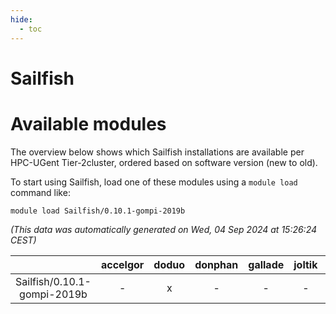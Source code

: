 ```yaml
---
hide:
  - toc
---
```


Sailfish
========

# Available modules


The overview below shows which Sailfish installations are available per HPC-UGent Tier-2cluster, ordered based on software version (new to old).

To start using Sailfish, load one of these modules using a `module load` command like:

```shell
module load Sailfish/0.10.1-gompi-2019b
```

*(This data was automatically generated on Wed, 04 Sep 2024 at 15:26:24 CEST)*  

| |accelgor|doduo|donphan|gallade|joltik|shinx|skitty|
| :---: | :---: | :---: | :---: | :---: | :---: | :---: | :---: |
|Sailfish/0.10.1-gompi-2019b|-|x|-|-|-|-|x|
